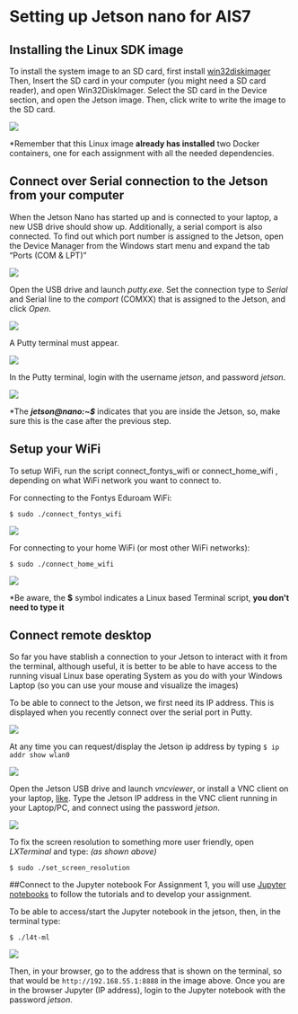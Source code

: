 # Setting up Jetson nano for AIS7

## Installing the Linux SDK image
To install the system image to an SD card, first install [win32diskimager](https://sourceforge.net/projects/win32diskimager/)
Then, Insert the SD card in your computer (you might need a SD card reader), and open Win32DiskImager. Select the SD card in the Device
section, and open the Jetson image. Then, click write to write the image to the SD card.

![](https://github.com/fontysrobotics/AIS7/blob/main/setting_Jetson_images/Wind32diskimager.png)

*Remember that this Linux image **already has installed** two Docker containers, one for each assignment with all the needed dependencies.

## Connect over Serial connection to the Jetson from your computer
When the Jetson Nano has started up and is connected to your laptop, a new USB drive should show
up. Additionally, a serial comport is also connected. To find out which port number is assigned to the
Jetson, open the Device Manager from the Windows start menu and expand the tab “Ports (COM &
LPT)”

![](https://github.com/fontysrobotics/AIS7/blob/main/setting_Jetson_images/Device_manager.png)

Open the USB drive and launch _putty.exe_. Set the connection type to _Serial_ and Serial line to the
_comport_ (COMXX) that is assigned to the Jetson, and click _Open_.

![](https://github.com/fontysrobotics/AIS7/blob/main/setting_Jetson_images/Putty_Serial_configuration.png)

A Putty terminal must appear.

![](https://github.com/fontysrobotics/AIS7/blob/main/setting_Jetson_images/Putty_terminal_initial.png)

In the Putty terminal, login with the username _jetson_, and password _jetson_.

![](https://github.com/fontysrobotics/AIS7/blob/main/setting_Jetson_images/Putty_terminal_after.png)

*The **_jetson@nano:~$_** indicates that you are inside the Jetson, so, make sure this is the case after the previous step.

## Setup your WiFi
To setup WiFi, run the script connect_fontys_wifi or connect_home_wifi , depending on what
WiFi network you want to connect to.

For connecting to the Fontys Eduroam WiFi:

```$ sudo ./connect_fontys_wifi```

![](https://github.com/fontysrobotics/AIS7/blob/main/setting_Jetson_images/Putty_WiFi_eduram_connection.png)

For connecting to your home WiFi (or most other WiFi networks):

```$ sudo ./connect_home_wifi```

![](https://github.com/fontysrobotics/AIS7/blob/main/setting_Jetson_images/Putty_Home_connection.png)


*Be aware, the **$** symbol indicates a Linux based Terminal script, **you don't need to type it**

## Connect remote desktop
So far you have stablish a connection to your Jetson to interact with it from the terminal, although useful, it is better to be able to have access to the running visual Linux base operating System as you do with your Windows Laptop (so you can use your mouse and visualize the images)

To be able to connect to the Jetson, we first need its IP address. 
This is displayed when you recently connect over the serial port in Putty. 

![](https://github.com/fontysrobotics/AIS7/blob/main/setting_Jetson_images/Putty_terminal_after.png) 

At any time you can request/display the Jetson ip address by typing ```$ ip addr show wlan0 ```

![](https://github.com/fontysrobotics/AIS7/blob/main/setting_Jetson_images/Putty_wlan0.png)

Open the Jetson USB drive and launch _vncviewer_, or install a VNC client on your laptop, [like](https://www.realvnc.com/). 
Type the Jetson IP address in the VNC client running in your Laptop/PC, and connect using the password _jetson_.

![](https://github.com/fontysrobotics/AIS7/blob/main/setting_Jetson_images/VNC_set_resolution.png)

To fix the screen resolution to something more user friendly, open _LXTerminal_ and type: _(as shown above)_

```$ sudo ./set_screen_resolution```

##Connect to the Jupyter notebook
For Assignment 1, you will use [Jupyter notebooks](https://jupyter.org/) to follow the tutorials and to develop your assignment.

To be able to access/start the Jupyter notebook in the jetson, then, in the terminal type:

``` $ ./l4t-ml ```

![](https://github.com/fontysrobotics/AIS7/blob/main/setting_Jetson_images/starting_jupyter.png)

Then, in your browser, go to the address that is shown on the terminal, so that would be ```http://192.168.55.1:8888``` in the image above.
Once you are in the browser Jupyter (IP address), login to the Jupyter notebook with the password _jetson_.



